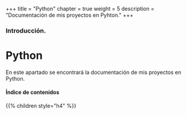 +++
title = "Python"
chapter = true
weight = 5
description = "Documentación de mis proyectos en Pyhton."
+++

### Introducción.

# Python

En este apartado se encontrará la documentación de mis proyectos en Python.

#### Índice de contenidos

{{% children style="h4" %}}